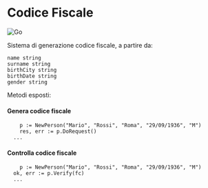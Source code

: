 # Codice Fiscale
![Go](https://github.com/deeper-x/codice-fiscale/workflows/Go/badge.svg)

Sistema di generazione codice fiscale, a partire da:

```
name string
surname string 
birthCity string 
birthDate string 
gender string
```

Metodi esposti:

#### Genera codice fiscale
```
	p := NewPerson("Mario", "Rossi", "Roma", "29/09/1936", "M")
	res, err := p.DoRequest()
  ...
```

#### Controlla codice fiscale
```
	p := NewPerson("Mario", "Rossi", "Roma", "29/09/1936", "M")
  ok, err := p.Verify(fc)
  ...
```


